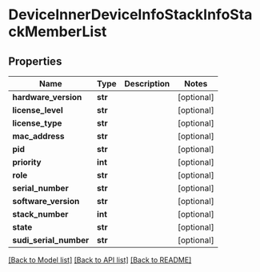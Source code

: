 # DeviceInnerDeviceInfoStackInfoStackMemberList

## Properties
Name | Type | Description | Notes
------------ | ------------- | ------------- | -------------
**hardware_version** | **str** |  | [optional] 
**license_level** | **str** |  | [optional] 
**license_type** | **str** |  | [optional] 
**mac_address** | **str** |  | [optional] 
**pid** | **str** |  | [optional] 
**priority** | **int** |  | [optional] 
**role** | **str** |  | [optional] 
**serial_number** | **str** |  | [optional] 
**software_version** | **str** |  | [optional] 
**stack_number** | **int** |  | [optional] 
**state** | **str** |  | [optional] 
**sudi_serial_number** | **str** |  | [optional] 

[[Back to Model list]](../README.md#documentation-for-models) [[Back to API list]](../README.md#documentation-for-api-endpoints) [[Back to README]](../README.md)


